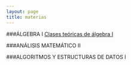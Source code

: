 ```yaml
---
layout: page
title: materias
---
```

###ÁLGEBRA I
[Clases teóricas de álgebra I](/2017-03-17-teoría-de-álgebra-I/)

###ANÁLISIS MATEMÁTICO II

###ALGORITMOS Y ESTRUCTURAS DE DATOS I
